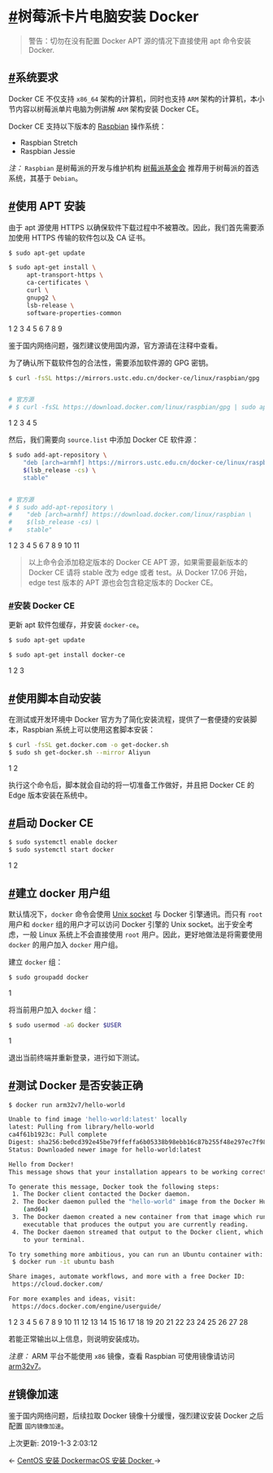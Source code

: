 # [#](https://funtl.com/zh/docs-docker/树莓派安装-Docker.html#树莓派卡片电脑安装-docker)树莓派卡片电脑安装 Docker

> 警告：切勿在没有配置 Docker APT 源的情况下直接使用 apt 命令安装 Docker.

## [#](https://funtl.com/zh/docs-docker/树莓派安装-Docker.html#系统要求)系统要求

Docker CE 不仅支持 `x86_64` 架构的计算机，同时也支持 `ARM` 架构的计算机，本小节内容以树莓派单片电脑为例讲解 `ARM` 架构安装 Docker CE。

Docker CE 支持以下版本的 [Raspbian](https://www.raspberrypi.org/downloads/raspbian/) 操作系统：

- Raspbian Stretch
- Raspbian Jessie

*注：* `Raspbian` 是树莓派的开发与维护机构 [树莓派基金会](http://www.raspberrypi.org/) 推荐用于树莓派的首选系统，其基于 `Debian`。

## [#](https://funtl.com/zh/docs-docker/树莓派安装-Docker.html#使用-apt-安装)使用 APT 安装

由于 apt 源使用 HTTPS 以确保软件下载过程中不被篡改。因此，我们首先需要添加使用 HTTPS 传输的软件包以及 CA 证书。

```bash
$ sudo apt-get update

$ sudo apt-get install \
     apt-transport-https \
     ca-certificates \
     curl \
     gnupg2 \
     lsb-release \
     software-properties-common
```

1
2
3
4
5
6
7
8
9

鉴于国内网络问题，强烈建议使用国内源，官方源请在注释中查看。

为了确认所下载软件包的合法性，需要添加软件源的 GPG 密钥。

```bash
$ curl -fsSL https://mirrors.ustc.edu.cn/docker-ce/linux/raspbian/gpg | sudo apt-key add -


# 官方源
# $ curl -fsSL https://download.docker.com/linux/raspbian/gpg | sudo apt-key add -
```

1
2
3
4
5

然后，我们需要向 `source.list` 中添加 Docker CE 软件源：

```bash
$ sudo add-apt-repository \
    "deb [arch=armhf] https://mirrors.ustc.edu.cn/docker-ce/linux/raspbian \
    $(lsb_release -cs) \
    stable"


# 官方源
# $ sudo add-apt-repository \
#    "deb [arch=armhf] https://download.docker.com/linux/raspbian \
#    $(lsb_release -cs) \
#    stable"    
```

1
2
3
4
5
6
7
8
9
10
11

> 以上命令会添加稳定版本的 Docker CE APT 源，如果需要最新版本的 Docker CE 请将 stable 改为 edge 或者 test。从 Docker 17.06 开始，edge test 版本的 APT 源也会包含稳定版本的 Docker CE。

### [#](https://funtl.com/zh/docs-docker/树莓派安装-Docker.html#安装-docker-ce)安装 Docker CE

更新 apt 软件包缓存，并安装 `docker-ce`。

```bash
$ sudo apt-get update

$ sudo apt-get install docker-ce
```

1
2
3

## [#](https://funtl.com/zh/docs-docker/树莓派安装-Docker.html#使用脚本自动安装)使用脚本自动安装

在测试或开发环境中 Docker 官方为了简化安装流程，提供了一套便捷的安装脚本，Raspbian 系统上可以使用这套脚本安装：

```bash
$ curl -fsSL get.docker.com -o get-docker.sh
$ sudo sh get-docker.sh --mirror Aliyun
```

1
2

执行这个命令后，脚本就会自动的将一切准备工作做好，并且把 Docker CE 的 Edge 版本安装在系统中。

## [#](https://funtl.com/zh/docs-docker/树莓派安装-Docker.html#启动-docker-ce)启动 Docker CE

```bash
$ sudo systemctl enable docker
$ sudo systemctl start docker
```

1
2

## [#](https://funtl.com/zh/docs-docker/树莓派安装-Docker.html#建立-docker-用户组)建立 docker 用户组

默认情况下，`docker` 命令会使用 [Unix socket](https://en.wikipedia.org/wiki/Unix_domain_socket) 与 Docker 引擎通讯。而只有 `root` 用户和 `docker` 组的用户才可以访问 Docker 引擎的 Unix socket。出于安全考虑，一般 Linux 系统上不会直接使用 `root` 用户。因此，更好地做法是将需要使用 `docker` 的用户加入 `docker` 用户组。

建立 `docker` 组：

```bash
$ sudo groupadd docker
```

1

将当前用户加入 `docker` 组：

```bash
$ sudo usermod -aG docker $USER
```

1

退出当前终端并重新登录，进行如下测试。

## [#](https://funtl.com/zh/docs-docker/树莓派安装-Docker.html#测试-docker-是否安装正确)测试 Docker 是否安装正确

```bash
$ docker run arm32v7/hello-world

Unable to find image 'hello-world:latest' locally
latest: Pulling from library/hello-world
ca4f61b1923c: Pull complete
Digest: sha256:be0cd392e45be79ffeffa6b05338b98ebb16c87b255f48e297ec7f98e123905c
Status: Downloaded newer image for hello-world:latest

Hello from Docker!
This message shows that your installation appears to be working correctly.

To generate this message, Docker took the following steps:
 1. The Docker client contacted the Docker daemon.
 2. The Docker daemon pulled the "hello-world" image from the Docker Hub.
    (amd64)
 3. The Docker daemon created a new container from that image which runs the
    executable that produces the output you are currently reading.
 4. The Docker daemon streamed that output to the Docker client, which sent it
    to your terminal.

To try something more ambitious, you can run an Ubuntu container with:
 $ docker run -it ubuntu bash

Share images, automate workflows, and more with a free Docker ID:
 https://cloud.docker.com/

For more examples and ideas, visit:
 https://docs.docker.com/engine/userguide/
```

1
2
3
4
5
6
7
8
9
10
11
12
13
14
15
16
17
18
19
20
21
22
23
24
25
26
27
28

若能正常输出以上信息，则说明安装成功。

*注意：* ARM 平台不能使用 `x86` 镜像，查看 Raspbian 可使用镜像请访问 [arm32v7](https://hub.docker.com/u/arm32v7/)。

## [#](https://funtl.com/zh/docs-docker/树莓派安装-Docker.html#镜像加速)镜像加速

鉴于国内网络问题，后续拉取 Docker 镜像十分缓慢，强烈建议安装 Docker 之后配置 `国内镜像加速`。

上次更新: 2019-1-3 2:03:12

← [CentOS 安装 Docker](https://funtl.com/zh/docs-docker/CentOS-安装-Docker.html)[macOS 安装 Docker ](https://funtl.com/zh/docs-docker/macOS-安装-Docker.html)→